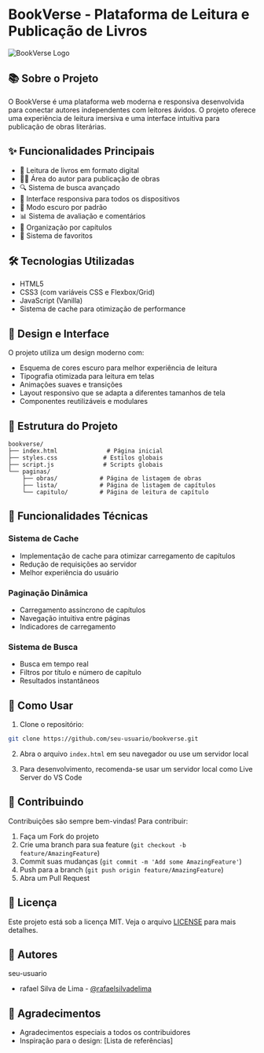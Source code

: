 # BookVerse - Plataforma de Leitura e Publicação de Livros

![BookVerse Logo](https://placeholder.com/150x50)

## 📚 Sobre o Projeto

O BookVerse é uma plataforma web moderna e responsiva desenvolvida para conectar autores independentes com leitores ávidos. O projeto oferece uma experiência de leitura imersiva e uma interface intuitiva para publicação de obras literárias.

## ✨ Funcionalidades Principais

- 📖 Leitura de livros em formato digital
- 👨‍💻 Área do autor para publicação de obras
- 🔍 Sistema de busca avançado
- 📱 Interface responsiva para todos os dispositivos
- 🌙 Modo escuro por padrão
- 📊 Sistema de avaliação e comentários
- 📑 Organização por capítulos
- 🔖 Sistema de favoritos

## 🛠️ Tecnologias Utilizadas

- HTML5
- CSS3 (com variáveis CSS e Flexbox/Grid)
- JavaScript (Vanilla)
- Sistema de cache para otimização de performance

## 🎨 Design e Interface

O projeto utiliza um design moderno com:
- Esquema de cores escuro para melhor experiência de leitura
- Tipografia otimizada para leitura em telas
- Animações suaves e transições
- Layout responsivo que se adapta a diferentes tamanhos de tela
- Componentes reutilizáveis e modulares

## 📱 Estrutura do Projeto

```
bookverse/
├── index.html              # Página inicial
├── styles.css             # Estilos globais
├── script.js              # Scripts globais
└── paginas/
    ├── obras/            # Página de listagem de obras
    ├── lista/            # Página de listagem de capítulos
    └── capitulo/         # Página de leitura de capítulo
```

## 🔧 Funcionalidades Técnicas

### Sistema de Cache
- Implementação de cache para otimizar carregamento de capítulos
- Redução de requisições ao servidor
- Melhor experiência do usuário

### Paginação Dinâmica
- Carregamento assíncrono de capítulos
- Navegação intuitiva entre páginas
- Indicadores de carregamento

### Sistema de Busca
- Busca em tempo real
- Filtros por título e número de capítulo
- Resultados instantâneos

## 🚀 Como Usar

1. Clone o repositório:
```bash
git clone https://github.com/seu-usuario/bookverse.git
```

2. Abra o arquivo `index.html` em seu navegador ou use um servidor local

3. Para desenvolvimento, recomenda-se usar um servidor local como Live Server do VS Code

## 🤝 Contribuindo

Contribuições são sempre bem-vindas! Para contribuir:

1. Faça um Fork do projeto
2. Crie uma branch para sua feature (`git checkout -b feature/AmazingFeature`)
3. Commit suas mudanças (`git commit -m 'Add some AmazingFeature'`)
4. Push para a branch (`git push origin feature/AmazingFeature`)
5. Abra um Pull Request

## 📄 Licença

Este projeto está sob a licença MIT. Veja o arquivo [LICENSE](LICENSE) para mais detalhes.

## 👥 Autores
seu-usuario
- rafael Silva de Lima - [@rafaelsilvadelima](https://github.com/rafaelsilvadelima/todo-mundo-pode-postar/)

## 🙏 Agradecimentos

- Agradecimentos especiais a todos os contribuidores
- Inspiração para o design: [Lista de referências] 